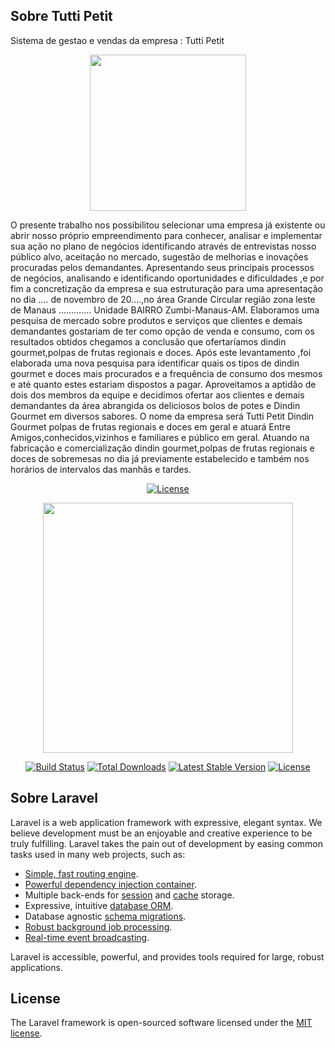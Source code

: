 ## Sobre Tutti Petit 

Sistema de gestao e vendas da empresa : Tutti Petit

<p align="center"><img src="https://4.bp.blogspot.com/--TTIoClhDM0/WeYW5PGReFI/AAAAAAAA0Lc/QFN0Fo3-FZowoE_vTPU3FEtf7h6suV_EQCLcBGAs/s1600/receitas-dindin-gourmet-2.jpg" width="250"></p>

  O presente trabalho nos possibilitou selecionar uma empresa já existente ou abrir nosso próprio empreendimento para conhecer, analisar e implementar sua ação no plano de negócios identificando através de entrevistas nosso público alvo, aceitação no mercado, sugestão de melhorias e inovações procuradas pelos demandantes. 
  Apresentando seus principais processos de negócios, analisando e identificando oportunidades e dificuldades ,e por fim a concretização da empresa e sua estruturação para uma apresentação no dia …. de novembro de 20….,no área Grande Circular região zona leste de Manaus …………. Unidade BAIRRO Zumbi-Manaus-AM.
  Elaboramos uma pesquisa de mercado sobre produtos e serviços que clientes  e demais demandantes  gostariam de ter como opção de venda e consumo, com os resultados obtidos chegamos a conclusão que ofertaríamos dindin gourmet,polpas de frutas regionais  e  doces. Após este levantamento ,foi elaborada uma nova pesquisa para identificar quais os tipos de dindin gourmet e doces mais procurados e a frequência de consumo dos mesmos e até quanto estes estariam dispostos a pagar.
  Aproveitamos a aptidão de dois dos membros da equipe e decidimos ofertar aos clientes  e demais demandantes   da área abrangida os  deliciosos bolos de potes  e Dindin  Gourmet em diversos sabores. O nome da empresa será Tutti Petit
  Dindin   Gourmet polpas de frutas regionais e doces em geral e atuará  Entre Amigos,conhecidos,vizinhos e familiares e público em geral. Atuando na fabricação e comercialização dindin gourmet,polpas de frutas regionais e doces  de sobremesas no dia já previamente estabelecido e também nos horários de intervalos das manhãs e tardes.



<p align="center">
    <a href="https://packagist.org/packages/laravel/framework"><img src="https://poser.pugx.org/laravel/framework/license.svg" alt="License"></a>

</p>

<p align="center"><img src="https://res.cloudinary.com/dtfbvvkyp/image/upload/v1566331377/laravel-logolockup-cmyk-red.svg" width="400"></p>

<p align="center">
<a href="https://travis-ci.org/laravel/framework"><img src="https://travis-ci.org/laravel/framework.svg" alt="Build Status"></a>
<a href="https://packagist.org/packages/laravel/framework"><img src="https://poser.pugx.org/laravel/framework/d/total.svg" alt="Total Downloads"></a>
<a href="https://packagist.org/packages/laravel/framework"><img src="https://poser.pugx.org/laravel/framework/v/stable.svg" alt="Latest Stable Version"></a>
<a href="https://packagist.org/packages/laravel/framework"><img src="https://poser.pugx.org/laravel/framework/license.svg" alt="License"></a>
</p>

## Sobre Laravel

Laravel is a web application framework with expressive, elegant syntax. We believe development must be an enjoyable and creative experience to be truly fulfilling. Laravel takes the pain out of development by easing common tasks used in many web projects, such as:

- [Simple, fast routing engine](https://laravel.com/docs/routing).
- [Powerful dependency injection container](https://laravel.com/docs/container).
- Multiple back-ends for [session](https://laravel.com/docs/session) and [cache](https://laravel.com/docs/cache) storage.
- Expressive, intuitive [database ORM](https://laravel.com/docs/eloquent).
- Database agnostic [schema migrations](https://laravel.com/docs/migrations).
- [Robust background job processing](https://laravel.com/docs/queues).
- [Real-time event broadcasting](https://laravel.com/docs/broadcasting).

Laravel is accessible, powerful, and provides tools required for large, robust applications.

## License

The Laravel framework is open-sourced software licensed under the [MIT license](https://opensource.org/licenses/MIT).
